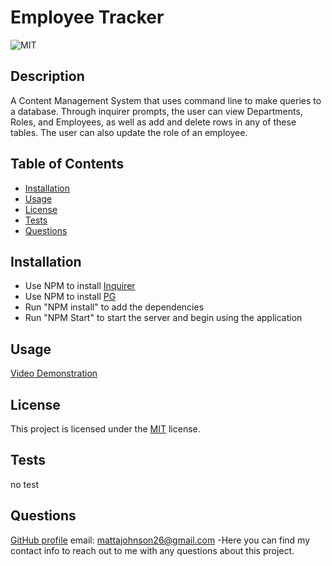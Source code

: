 # Employee Tracker
![MIT](https://img.shields.io/badge/License-MIT-yellow.svg)

## Description
A Content Management System that uses command line to make queries to a database. Through inquirer prompts, the user can view Departments, Roles, and Employees, as well as add and delete rows in any of these tables. The user can also update the role of an employee.
          
## Table of Contents
- [Installation](#installation)
- [Usage](#usage)
- [License](#license)
- [Tests](#tests)
- [Questions](#questions)

## Installation
- Use NPM to install [Inquirer](https://www.npmjs.com/package/inquirer)
- Use NPM to install [PG](https://www.npmjs.com/package/pg)
- Run "NPM install" to add the dependencies
- Run "NPM Start" to start the server and begin using the application

## Usage
[Video Demonstration](https://www.awesomescreenshot.com/video/31274338?key=21a302b593af5c08d131c4d0559d1f3c)

## License

This project is licensed under the [MIT](https://opensource.org/licenses/MIT) license.

## Tests
no test

## Questions
[GitHub profile](github.com/MattAJ26) email: mattajohnson26@gmail.com
-Here you can find my contact info to reach out to me with any questions about this project.